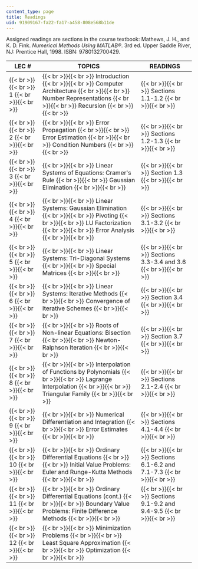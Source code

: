 ```yaml
---
content_type: page
title: Readings
uid: 91909167-fa22-fa17-a458-808e568b11de
---
```


Assigned readings are sections in the course textbook: Mathews, J. H., and K. D. Fink. _Numerical Methods Using MATLAB®_. 3rd ed. Upper Saddle River, NJ: Prentice Hall, 1998. ISBN: 9780132700429.

| LEC # | TOPICS | READINGS |
| --- | --- | --- |
|  {{< br >}}{{< br >}} 1 {{< br >}}{{< br >}}  |  {{< br >}}{{< br >}} Introduction {{< br >}}{{< br >}} Computer Architecture {{< br >}}{{< br >}} Number Representations {{< br >}}{{< br >}} Recursion {{< br >}}{{< br >}}  |  {{< br >}}{{< br >}} Sections 1.1-1.2 {{< br >}}{{< br >}}  |
|  {{< br >}}{{< br >}} 2 {{< br >}}{{< br >}}  |  {{< br >}}{{< br >}} Error Propagation {{< br >}}{{< br >}} Error Estimation {{< br >}}{{< br >}} Condition Numbers {{< br >}}{{< br >}}  |  {{< br >}}{{< br >}} Sections 1.2-1.3 {{< br >}}{{< br >}}  |
|  {{< br >}}{{< br >}} 3 {{< br >}}{{< br >}}  |  {{< br >}}{{< br >}} Linear Systems of Equations: Cramer's Rule {{< br >}}{{< br >}} Gaussian Elimination {{< br >}}{{< br >}}  |  {{< br >}}{{< br >}} Section 1.3 {{< br >}}{{< br >}}  |
|  {{< br >}}{{< br >}} 4 {{< br >}}{{< br >}}  |  {{< br >}}{{< br >}} Linear Systems: Gaussian Elimination {{< br >}}{{< br >}} Pivoting {{< br >}}{{< br >}} LU Factorization {{< br >}}{{< br >}} Error Analysis {{< br >}}{{< br >}}  |  {{< br >}}{{< br >}} Sections 3.1-3.2 {{< br >}}{{< br >}}  |
|  {{< br >}}{{< br >}} 5 {{< br >}}{{< br >}}  |  {{< br >}}{{< br >}} Linear Systems: Tri-Diagonal Systems {{< br >}}{{< br >}} Special Matrices {{< br >}}{{< br >}}  |  {{< br >}}{{< br >}} Sections 3.3-3.4 and 3.6 {{< br >}}{{< br >}}  |
|  {{< br >}}{{< br >}} 6 {{< br >}}{{< br >}}  |  {{< br >}}{{< br >}} Linear Systems: Iterative Methods {{< br >}}{{< br >}} Convergence of Iterative Schemes {{< br >}}{{< br >}}  |  {{< br >}}{{< br >}} Section 3.4 {{< br >}}{{< br >}}  |
|  {{< br >}}{{< br >}} 7 {{< br >}}{{< br >}}  |  {{< br >}}{{< br >}} Roots of Non-linear Equations: Bisection {{< br >}}{{< br >}} Newton-Ralphson Iteration {{< br >}}{{< br >}}  |  {{< br >}}{{< br >}} Section 3.7 {{< br >}}{{< br >}}  |
|  {{< br >}}{{< br >}} 8 {{< br >}}{{< br >}}  |  {{< br >}}{{< br >}} Interpolation of Functions by Polynomials {{< br >}}{{< br >}} Lagrange Interpolation {{< br >}}{{< br >}} Triangular Family {{< br >}}{{< br >}}  |  {{< br >}}{{< br >}} Sections 2.1-2.4 {{< br >}}{{< br >}}  |
|  {{< br >}}{{< br >}} 9 {{< br >}}{{< br >}}  |  {{< br >}}{{< br >}} Numerical Differentiation and Integration {{< br >}}{{< br >}} Error Estimates {{< br >}}{{< br >}}  |  {{< br >}}{{< br >}} Sections 4.1-4.4 {{< br >}}{{< br >}}  |
|  {{< br >}}{{< br >}} 10 {{< br >}}{{< br >}}  |  {{< br >}}{{< br >}} Ordinary Differential Equations {{< br >}}{{< br >}} Initial Value Problems: Euler and Runge-Kutta Methods {{< br >}}{{< br >}}  |  {{< br >}}{{< br >}} Sections 6.1-6.2 and 7.1-7.3 {{< br >}}{{< br >}}  |
|  {{< br >}}{{< br >}} 11 {{< br >}}{{< br >}}  |  {{< br >}}{{< br >}} Ordinary Differential Equations (cont.) {{< br >}}{{< br >}} Boundary Value Problems: Finite Difference Methods {{< br >}}{{< br >}}  |  {{< br >}}{{< br >}} Sections 9.1-9.2 and 9.4-9.5 {{< br >}}{{< br >}}  |
|  {{< br >}}{{< br >}} 12 {{< br >}}{{< br >}}  |  {{< br >}}{{< br >}} Minimization Problems {{< br >}}{{< br >}} Least Square Approximation {{< br >}}{{< br >}} Optimization {{< br >}}{{< br >}}  |